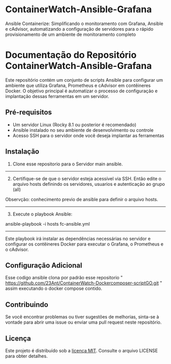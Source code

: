 # ContainerWatch-Ansible-Grafana
Ansible Containerize: Simplificando o monitoramento com Grafana, Ansible e cAdvisor, automatizando a configuração de servidores para o rápido provisionamento de um ambiente de monitoramento completo

# Documentação do Repositório ContainerWatch-Ansible-Grafana

Este repositório contém um conjunto de scripts Ansible para configurar um ambiente que utiliza Grafana, Prometheus e cAdvisor em contêineres Docker. O objetivo principal é automatizar o processo de configuração e implantação dessas ferramentas em um servidor.

## Pré-requisitos

- Um servidor Linux (Rocky 8.1 ou posterior é recomendado)
- Ansible instalado no seu ambiente de desenvolvimento ou controle
- Acesso SSH para o servidor onde você deseja implantar as ferramentas

## Instalação


1. Clone esse repositorio para o Servidor main ansible.


-----------------------------------------------------------------------

2. Certifique-se de que o servidor esteja acessível via SSH. Então edite o arquivo hosts definindo os servidores, usuarios e autenticação ao grupo (all)
	
Observção: conhecimento previo de ansible para definir o arquivo hosts. 

----------------------------------------------------------------------


3. Execute o playbook Ansible:

ansible-playbook -i hosts fc-ansible.yml


-----------------------------------------------------------------------


Este playbook irá instalar as dependências necessárias no servidor e configurar os contêineres Docker para executar o Grafana, o Prometheus e o cAdvisor.

## Configuração Adicional

Esse codigo ansible clona por padrão esse repositorio " https://github.com/23Ant/ContainerWatch-Dockercomposer-scriptGO.git " assim executando o docker compose contido. 

## Contribuindo

Se você encontrar problemas ou tiver sugestões de melhorias, sinta-se à vontade para abrir uma issue ou enviar uma pull request neste repositório.

## Licença

Este projeto é distribuído sob a [licença MIT](https://github.com/23Ant/ContainerWatch-Ansible-Grafana/blob/main/LICENSE). Consulte o arquivo LICENSE para obter detalhes.






